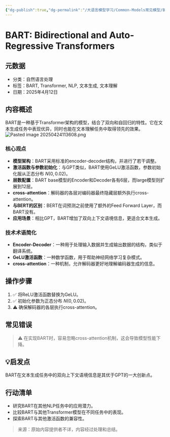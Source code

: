 ```yaml
---
{"dg-publish":true,"dg-permalink":"/大语言模型学习/Common-Models常见模型/BERT及其变体/BART","dg-home":false,"dg-description":"在此输入笔记的描述","dg-hide":false,"dg-hide-title":false,"dg-show-backlinks":true,"dg-show-local-graph":true,"dg-show-inline-title":true,"dg-pinned":false,"dg-passphrase":"在此输入访问密码","dg-enable-mathjax":false,"dg-enable-mermaid":false,"dg-enable-uml":false,"dg-note-icon":0,"dg-enable-dataview":false,"tags":["NLP"],"permalink":"/大语言模型学习/Common-Models常见模型/BERT及其变体/BART/","dgShowBacklinks":true,"dgShowLocalGraph":true,"dgShowInlineTitle":true,"dgPassFrontmatter":true,"noteIcon":0,"created":"2025-04-24T11:35:38.000+08:00","updated":"2025-04-24T11:38:55.000+08:00"}
---
```




# BART: Bidirectional and Auto-Regressive Transformers

## 元数据
- 分类：自然语言处理
- 标签：BART, Transformer, NLP, 文本生成, 文本理解
- 日期：2025年4月12日


## 内容概述
BART是一种基于Transformer架构的模型，结合了双向和自回归的特性。它在文本生成任务中表现优异，同时也能在文本理解任务中取得领先的效果。
![Pasted image 20250424113608.png](/img/user/%E9%99%84%E4%BB%B6/Pasted%20image%2020250424113608.png)

### 核心观点
- **模型架构**：BART采用标准的encoder-decoder结构，并进行了若干调整。
- **激活函数与参数初始化**：与GPT类似，BART使用GeLU激活函数，参数初始化服从正态分布 $N(0,0.02)$。
- **层数配置**：BART base模型的Encoder和Decoder各有6层，而large模型则扩展到12层。
- **cross-attention**：解码器的各层对编码器最终隐藏层额外执行cross-attention。
- **与BERT的区别**：BERT在词预测之前使用了额外的Feed Forward Layer，而BART没有。
- **应用场景**：相比GPT，BART增加了双向上下文语境信息，更适合文本生成。


### 技术术语简化
- **Encoder-Decoder**：一种用于处理输入数据并生成输出数据的结构，类似于翻译系统。
- **GeLU激活函数**：一种数学函数，用于帮助神经网络学习复杂模式。
- **cross-attention**：一种机制，允许解码器更好地理解编码器生成的信息。


## 操作步骤
1. ✅ 将ReLU激活函数替换为GeLU。
2. ✅ 初始化参数为正态分布 $N(0,0.02)$。
3. ⚠ 确保解码器的各层执行cross-attention。


## 常见错误
> ⚠ 在实现BART时，容易忽略cross-attention机制，这会导致模型性能下降。


## 💡启发点
BART在文本生成任务中的双向上下文语境信息是其优于GPT的一大创新点。


## 行动清单
- 研究BART在其他NLP任务中的应用潜力。
- 比较BART与其他Transformer模型在不同任务中的表现。
- 探索BART与其他激活函数的兼容性。

> 来源：原始内容提供者不详，内容经过处理和总结。
